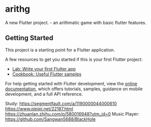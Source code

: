 # arithg

A new Flutter project. - an arithmatic game with basic flutter features.

## Getting Started

This project is a starting point for a Flutter application.

A few resources to get you started if this is your first Flutter project:

- [Lab: Write your first Flutter app](https://docs.flutter.dev/get-started/codelab)
- [Cookbook: Useful Flutter samples](https://docs.flutter.dev/cookbook)

For help getting started with Flutter development, view the
[online documentation](https://docs.flutter.dev/), which offers tutorials,
samples, guidance on mobile development, and a full API reference.

Study:
https://segmentfault.com/a/1190000044000610
https://www.pipipi.net/22187.html
https://zhuanlan.zhihu.com/p/580016948?utm_id=0
Music Player:
https://github.com/Sangwan5688/BlackHole
